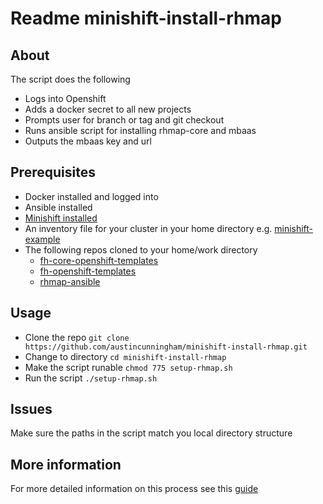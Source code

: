 # Readme minishift-install-rhmap

## About

The script does the following
- Logs into Openshift
- Adds a docker secret to all new projects
- Prompts user for branch or tag and git checkout
- Runs ansible script for installing rhmap-core and mbaas
- Outputs the mbaas key and url


## Prerequisites
- Docker installed and logged into
- Ansible installed
- [Minishift installed](https://github.com/fheng/help/blob/master/new_hires/new_hire_chapter_2.2.md#install-minishift-locally) 
- An inventory file for your cluster in your home directory e.g. [minishift-example](https://github.com/fheng/help/blob/master/new_hires/new_hire_chapter_2.2.md#create-a-minishift-inventory-file)
- The following repos cloned to your home/work directory
  - [fh-core-openshift-templates](https://github.com/fheng/fh-core-openshift-templates)
  - [fh-openshift-templates](https://github.com/fheng/fh-openshift-templates)
  - [rhmap-ansible](https://github.com/fheng/rhmap-ansible)

## Usage
- Clone the repo `git clone https://github.com/austincunningham/minishift-install-rhmap.git`
- Change to directory `cd minishift-install-rhmap`
- Make the script runable `chmod 775 setup-rhmap.sh`
- Run the script `./setup-rhmap.sh`

## Issues
Make sure the paths in the script match you local directory structure

## More information
For more detailed information on this process see this [guide](https://github.com/fheng/help/blob/master/new_hires/new_hire_chapter_2.2.md)
